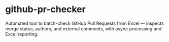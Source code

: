# github-pr-checker
Automated tool to batch-check GitHub Pull Requests from Excel — inspects merge status, authors, and external comments, with async processing and Excel reporting.
